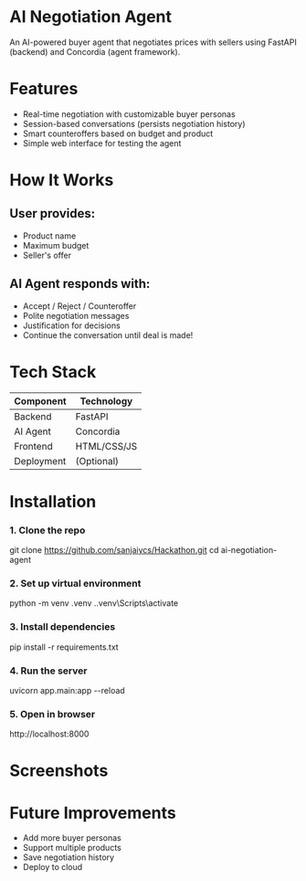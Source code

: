 # AI Negotiation Agent 
An AI-powered buyer agent that negotiates prices with sellers using FastAPI (backend) and Concordia (agent framework).

# Features 

* Real-time negotiation with customizable buyer personas
* Session-based conversations (persists negotiation history)
* Smart counteroffers based on budget and product
* Simple web interface for testing the agent

# How It Works
## User provides:

* Product name
* Maximum budget
* Seller's offer

## AI Agent responds with:

* Accept / Reject / Counteroffer
* Polite negotiation messages
* Justification for decisions
* Continue the conversation until deal is made!


# Tech Stack

| Component  | Technology   |
|------------|-------------|
| Backend    | FastAPI     |
| AI Agent   | Concordia   |
| Frontend   | HTML/CSS/JS |
| Deployment | (Optional)  |


# Installation 

### 1. Clone the repo
git clone https://github.com/sanjaiycs/Hackathon.git
cd ai-negotiation-agent

### 2. Set up virtual environment
python -m venv .venv
.\.venv\Scripts\activate

### 3. Install dependencies
pip install -r requirements.txt

### 4. Run the server
uvicorn app.main:app --reload

### 5. Open in browser
http://localhost:8000

# Screenshots




# Future Improvements 

* Add more buyer personas
* Support multiple products
* Save negotiation history
* Deploy to cloud
